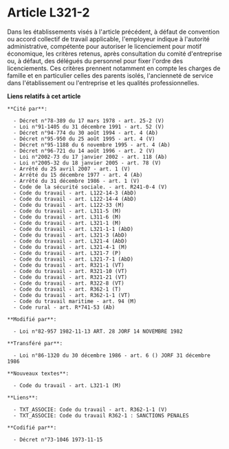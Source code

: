 # Article L321-2

Dans les établissements visés à l'article précédent, à défaut de convention ou accord collectif de travail applicable,
l'employeur indique à l'autorité administrative, compétente pour autoriser le licenciement pour motif économique, les
critères retenus, après consultation du comité d'entreprise ou, à défaut, des délégués du personnel pour fixer l'ordre des
licenciements. Ces critères prennent notamment en compte les charges de famille et en particulier celles des parents isolés,
l'ancienneté de service dans l'établissement ou l'entreprise et les qualités professionnelles.

**Liens relatifs à cet article**

	**Cité par**:

	  - Décret n°78-389 du 17 mars 1978 - art. 25-2 (V)
	  - Loi n°91-1405 du 31 décembre 1991 - art. 52 (V)
	  - Décret n°94-774 du 30 août 1994 - art. 4 (Ab)
	  - Décret n°95-950 du 25 août 1995 - art. 4 (V)
	  - Décret n°95-1188 du 6 novembre 1995 - art. 4 (Ab)
	  - Décret n°96-721 du 14 août 1996 - art. 2 (V)
	  - Loi n°2002-73 du 17 janvier 2002 - art. 118 (Ab)
	  - Loi n°2005-32 du 18 janvier 2005 - art. 78 (V)
	  - Arrêté du 25 avril 2007 - art. 1 (V)
	  - Arrêté du 15 décembre 1977 - art. 4 (Ab)
	  - Arrêté du 31 décembre 1986 - art. 1 (V)
	  - Code de la sécurité sociale. - art. R241-0-4 (V)
	  - Code du travail - art. L122-14-3 (AbD)
	  - Code du travail - art. L122-14-4 (AbD)
	  - Code du travail - art. L122-33 (M)
	  - Code du travail - art. L311-5 (M)
	  - Code du travail - art. L311-6 (M)
	  - Code du travail - art. L321-1 (M)
	  - Code du travail - art. L321-1-1 (AbD)
	  - Code du travail - art. L321-3 (AbD)
	  - Code du travail - art. L321-4 (AbD)
	  - Code du travail - art. L321-4-1 (M)
	  - Code du travail - art. L321-7 (P)
	  - Code du travail - art. L321-7-1 (AbD)
	  - Code du travail - art. R321-1 (VT)
	  - Code du travail - art. R321-10 (VT)
	  - Code du travail - art. R321-21 (VT)
	  - Code du travail - art. R322-8 (VT)
	  - Code du travail - art. R362-1 (T)
	  - Code du travail - art. R362-1-1 (VT)
	  - Code du travail maritime - art. 94 (M)
	  - Code rural - art. R*741-53 (Ab)

	**Modifié par**:

	  - Loi n°82-957 1982-11-13 ART. 28 JORF 14 NOVEMBRE 1982

	**Transféré par**:

	  - Loi n°86-1320 du 30 décembre 1986 - art. 6 () JORF 31 décembre 1986

	**Nouveaux textes**:

	  - Code du travail - art. L321-1 (M)

	**Liens**:

	  - TXT_ASSOCIE: Code du travail - art. R362-1-1 (V)
	  - TXT_ASSOCIE: Code du travail R362-1 : SANCTIONS PENALES

	**Codifié par**:

	  - Décret n°73-1046 1973-11-15
